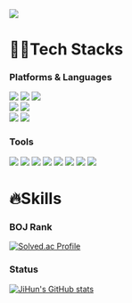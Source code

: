 <!--### Hi there 👋-->

<!--
**JiHunparkkk/JiHunparkkk** is a ✨ _special_ ✨ repository because its `README.md` (this file) appears on your GitHub profile.

Here are some ideas to get you started:

- 🔭 I’m currently working on ...
- 🌱 I’m currently learning ...
- 👯 I’m looking to collaborate on ...
- 🤔 I’m looking for help with ...
- 💬 Ask me about ...
- 📫 How to reach me: ...
- 😄 Pronouns: ...
- ⚡ Fun fact: ...
-->

<img src="https://capsule-render.vercel.app/api?type=waving&color=gradient&height=300&section=header&text=JiHun's%20Git&fontSize=90&animation=twinkling" />

<h1>👨‍💻Tech Stacks</h1>
<h3>Platforms & Languages</h3>
<p>
<img src="https://img.shields.io/badge/C-A8B9CC.svg?&style=for-the-badge&logo=C&logoColor=white">
<img src="https://img.shields.io/badge/JAVA-007396.svg?&style=for-the-badge&logo=JAVA&logoColor=white">
  <img src="https://img.shields.io/badge/PHP-777BB4.svg?&style=for-the-badge&logo=PHP&logoColor=white">
  <br>
<img src="https://img.shields.io/badge/Spring-6DB33F.svg?&style=for-the-badge&logo=Spring&logoColor=white">
<img src="https://img.shields.io/badge/Laravel-FF2D20.svg?&style=for-the-badge&logo=Laravel&logoColor=white">
  <br>
<img src="https://img.shields.io/badge/MySQL-4479A1.svg?&style=for-the-badge&logo=MySQL&logoColor=white">
<img src="https://img.shields.io/badge/amazonec2-FF9900.svg?&style=for-the-badge&logo=amazonec2&logoColor=white">

</p>

<h3>Tools</h3>
<p>
<img src="https://img.shields.io/badge/IntelliJ IDEA-000000.svg?&style=for-the-badge&logo=IntelliJ IDEA&logoColor=white">
<img src="https://img.shields.io/badge/CLion-000000.svg?&style=for-the-badge&logo=CLion&logoColor=white">
<img src="https://img.shields.io/badge/PhpStorm-000000.svg?&style=for-the-badge&logo=PhpStorm&logoColor=white">
<img src="https://img.shields.io/badge/DataGrip-000000.svg?&style=for-the-badge&logo=DataGrip&logoColor=white">
<img src="https://img.shields.io/badge/Postman-FF6C37.svg?&style=for-the-badge&logo=Postman&logoColor=white">
<img src="https://img.shields.io/badge/Visual Studio-5C2D91.svg?&style=for-the-badge&logo=Visual Studio&logoColor=white">
<img src="https://img.shields.io/badge/Eclipse IDE-2C2255.svg?&style=for-the-badge&logo=Eclipse IDE&logoColor=white">

<img src="https://img.shields.io/badge/Git-F05032.svg?&style=for-the-badge&logo=Git&logoColor=white">

</p>
<h1>🔥Skills</h1>

<h3>BOJ Rank</h3>

[![Solved.ac Profile](http://mazassumnida.wtf/api/v2/generate_badge?boj=java_java)](https://solved.ac/java_java/)

<h3>Status</h3>

[![JiHun's GitHub stats](https://github-readme-stats.vercel.app/api?username=JiHunparkkk&show_icons=true&theme=radical)](https://github.com/JiHunparkkk/)
